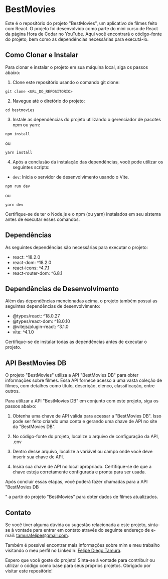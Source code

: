 # BestMovies

Este é o repositório do projeto "BestMovies", um aplicativo de filmes feito com React. O projeto foi desenvolvido como parte do mini curso de React da página Hora de Codar no YouTube. Aqui você encontrará o código-fonte do projeto, bem como as dependências necessárias para executá-lo.

## Como Clonar e Instalar

Para clonar e instalar o projeto em sua máquina local, siga os passos abaixo:

1. Clone este repositório usando o comando git clone:

```shell
git clone <URL_DO_REPOSITORIO>
```

2. Navegue até o diretório do projeto:

```shell
cd bestmovies
```

3. Instale as dependências do projeto utilizando o gerenciador de pacotes npm ou yarn:

```shell
npm install
```
ou
```shell
yarn install
```

4. Após a conclusão da instalação das dependências, você pode utilizar os seguintes scripts:

- `dev`: Inicia o servidor de desenvolvimento usando o Vite.

```shell
npm run dev
```
ou
```shell
yarn dev
```

Certifique-se de ter o Node.js e o npm (ou yarn) instalados em seu sistema antes de executar esses comandos.

## Dependências

As seguintes dependências são necessárias para executar o projeto:

- react: ^18.2.0
- react-dom: ^18.2.0
- react-icons: ^4.7.1
- react-router-dom: ^6.8.1

## Dependências de Desenvolvimento

Além das dependências mencionadas acima, o projeto também possui as seguintes dependências de desenvolvimento:

- @types/react: ^18.0.27
- @types/react-dom: ^18.0.10
- @vitejs/plugin-react: ^3.1.0
- vite: ^4.1.0

Certifique-se de instalar todas as dependências antes de executar o projeto.

## API BestMovies DB

O projeto "BestMovies" utiliza a API "BestMovies DB" para obter informações sobre filmes. Essa API fornece acesso a uma vasta coleção de filmes, com detalhes como título, descrição, elenco, classificação, entre outros.

Para utilizar a API "BestMovies DB" em conjunto com este projeto, siga os passos abaixo:

1. Obtenha uma chave de API válida para acessar a "BestMovies DB". Isso pode ser feito criando uma conta e gerando uma chave de API no site da "BestMovies DB".

2. No código-fonte do projeto, localize o arquivo de configuração da API, .env

3. Dentro desse arquivo, localize a variável ou campo onde você deve inserir sua chave de API.

4. Insira sua chave de API no local apropriado. Certifique-se de que a chave esteja corretamente configurada e pronta para ser usada.

Após concluir essas etapas, você poderá fazer chamadas para a API "BestMovies DB

" a partir do projeto "BestMovies" para obter dados de filmes atualizados.

## Contato

Se você tiver alguma dúvida ou sugestão relacionada a este projeto, sinta-se à vontade para entrar em contato através do seguinte endereço de e-mail: [tamurafelipe@gmail.com](mailto:tamurafelipe@gmail.com).

Também é possível encontrar mais informações sobre mim e meu trabalho visitando o meu perfil no LinkedIn: [Felipe Diego Tamura](https://www.linkedin.com/in/felipe-diego-tamura/).

Espero que você goste do projeto! Sinta-se à vontade para contribuir ou utilizar o código como base para seus próprios projetos. Obrigado por visitar este repositório!